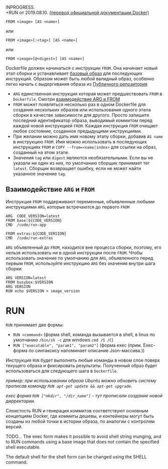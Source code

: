  INPROGRESS.  
 +RUN от 2019.08.10.
 [(перевод официальной документации Docker)](https://docs.docker.com/engine/reference/builder/#from)

    FROM <image> [AS <name>]
	
или

    FROM <image>[:<tag>] [AS <name>]
	
или

    FROM <image>[@<digest>] [AS <name>]
	
Dockerfile должен начинаться с инструкции `FROM`. Она начинает новый этап сборки и устанавливает [базовый образ](https://docs.docker.com/engine/reference/glossary/#base-image) для последующих инструкций. Образом может быть любой валидный образ, особенно легко начать с выдергивания образа из [Публичного репозитория](https://docs.docker.com/engine/tutorials/dockerrepos/)

- `ARG` единственная инструкция которая может предшествовать `FROM` в `Dockerfile`. Смотри  [взаимодействие ARG и FROM](#взаимодействие-arg-и-from)
- `FROM` может появляться несколько раз в одном Dockerfile для создания нескольких образов или использования одного этапа сборки в качестве зависимости для другого. Просто запишите последний идентификатор образа, выводимый коммитом перед каждой новой инструкцией `FROM`. Каждая инструкция `FROM` очищает любое состояние, созданное предыдущими инструкциями.
- При желании можно дать имя новому этапу сборки, добавив `AS name` в инструкцию `FROM`. Имя можно использовать в последующих инструкциях `FROM` и `COPY --from=<name|index>` для ссылки на образ, созданный на этом этапе.
- Значения `tag` или `digest` являются необязательными. Если вы не указали ни один из них, по умолчанию сборщик принимает тег `latest`. Сборщик возвращает ошибку, если не может найти указанное значение `tag`.

Взаимодействие `ARG` и `FROM`
----------------------------

Инструкция `FROM` поддерживают переменные, объявленные любыми инструкциями `ARG`, которые встречаются до первого `FROM`

    ARG  CODE_VERSION=latest
    FROM base:${CODE_VERSION}
    CMD  /code/run-app
    
    FROM extras:${CODE_VERSION}
    CMD  /code/run-extras
	
`ARG` объявленный до `FROM`, находится вне процесса сборки, поэтому, его нельзя использовать ни в одной инструкции после `FROM`. Чтобы использовать значение по умолчанию для `ARG`, объявленного перед первым `FROM`, используйте инструкцию `ARG` без значения внутри шага сборки:

    ARG VERSION=latest
    FROM busybox:$VERSION
    ARG VERSION
    RUN echo $VERSION > image_version
	
RUN
===

`RUN` принимает две формы:

- `RUN <command>` (форма shell, команда вызывается в shell, в linux по умолчанию `/bin/sh -c` для windows `cmd /S /C`)
- `RUN ["executable", "param1", "param2"]` (форма exec (прим. Exec-форма по синтаксису напоминает описание Json-массива.))

Инструкция `RUN` будет выполнять любые команды в новом слое поверх текущего образа и фиксировать результаты. Полученный образ будет использоваться для следующего шага в `Dockerfile`.

*пример: при использовании образа Ubuntu можно обновить систему прописав команду `RUN apt-get update && apt-get upgrade`.*

*exec форма `RUN ["mkdir", "/dir_name"]` - тут прописали создание новой дирректории.*

Слоистость RUN и генерация коммитов соответствуют основным концепциям Docker, где коммиты дешевы, и контейнеры могут быть созданы из любой точки в истории образа, по аналогии с контролем версий.

TODO...
The exec form makes it possible to avoid shell string munging, and to RUN commands using a base image that does not contain the specified shell executable.

The default shell for the shell form can be changed using the SHELL command.